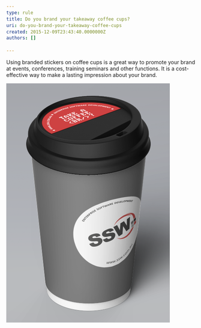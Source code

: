 ```yaml
---
type: rule
title: Do you brand your takeaway coffee cups?
uri: do-you-brand-your-takeaway-coffee-cups
created: 2015-12-09T23:43:40.0000000Z
authors: []

---
```


Using branded stickers on coffee cups  is a great way to promote your brand at events, conferences, training seminars and other functions. It is a cost-effective way to make a lasting impression about your brand.

![SSW Take Away Coffee Cup](ssw-coffee-cup.png)
